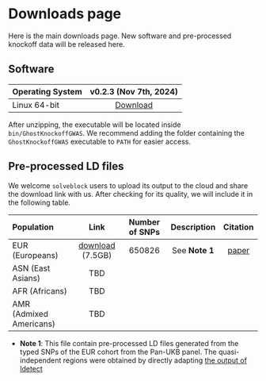 # Downloads page

Here is the main downloads page. New software and pre-processed knockoff data will be released here.

## Software

| Operating System | v0.2.3 (Nov 7th, 2024)      |
| :---             |       :----:               |
| Linux 64-bit     | [Download](https://github.com/biona001/GhostKnockoffGWAS/releases/tag/v0.2.3)       |

After unzipping, the executable will be located inside `bin/GhostKnockoffGWAS`. We recommend adding the folder containing the `GhostKnockoffGWAS` executable to `PATH` for easier access.

## Pre-processed LD files

We welcome `solveblock` users to upload its output to the cloud and share the download link with us. After checking for its quality, we will include it in the following table.

| Population              | Link        | Number of SNPs | Description   |  Citation  |
| :---                    |    :----:   |      :---:     |   :---:     |   :---:    |
| EUR (Europeans)         | [download](https://zenodo.org/records/10433663) (7.5GB)  |650826 | See **Note 1** |  [paper](https://www.biorxiv.org/content/10.1101/2024.02.28.582621v2)   |
| ASN (East Asians)       | TBD        |       |  |
| AFR (Africans)          | TBD        |       |  |
| AMR (Admixed Americans) | TBD        |       |  |  |

+ **Note 1**: This file contain pre-processed LD files generated from the typed SNPs of the EUR cohort from the Pan-UKB panel. The quasi-independent regions were obtained by directly adapting [the output of ldetect](https://bitbucket.org/nygcresearch/ldetect-data/src/master/EUR/)
